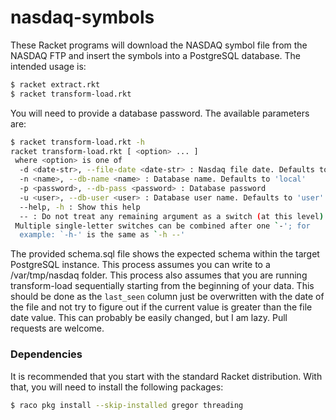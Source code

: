 # nasdaq-symbols
These Racket programs will download the NASDAQ symbol file from the NASDAQ FTP and insert the symbols into a PostgreSQL database. The intended usage is:

```bash
$ racket extract.rkt
$ racket transform-load.rkt
```

You will need to provide a database password. The available parameters are:

```bash
$ racket transform-load.rkt -h
racket transform-load.rkt [ <option> ... ]
 where <option> is one of
  -d <date-str>, --file-date <date-str> : Nasdaq file date. Defaults to today
  -n <name>, --db-name <name> : Database name. Defaults to 'local'
  -p <password>, --db-pass <password> : Database password
  -u <user>, --db-user <user> : Database user name. Defaults to 'user'
  --help, -h : Show this help
  -- : Do not treat any remaining argument as a switch (at this level)
 Multiple single-letter switches can be combined after one `-'; for
  example: `-h-' is the same as `-h --'
```

The provided schema.sql file shows the expected schema within the target PostgreSQL instance. This process assumes you can write to a /var/tmp/nasdaq folder. This process also assumes that you are running transform-load sequentially starting from the beginning of your data. This should be done as the `last_seen` column just be overwritten with the date of the file and not try to figure out if the current value is greater than the file date value. This can probably be easily changed, but I am lazy. Pull requests are welcome.

### Dependencies

It is recommended that you start with the standard Racket distribution. With that, you will need to install the following packages:

```bash
$ raco pkg install --skip-installed gregor threading
```
